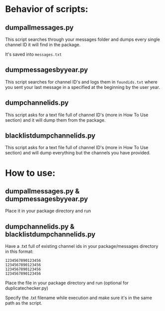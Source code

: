 # Behavior of scripts:
## dumpallmessages.py
This script searches through your messages folder and dumps every single channel ID it will find in the package.

It's saved into `messages.txt`
## dumpmessagesbyyear.py
This script searches for channel ID's and logs them in `foundids.txt` where you sent your last message in a specified at the beginning by the user year.
## dumpchannelids.py
This script asks for a text file full of channel ID's (more in How To Use section) and it will dump them from the package.
## blacklistdumpchannelids.py
This script asks for a text file full of channel ID's (more in How To Use section) and will dump everything but the channels you have provided.
# How to use:
## dumpallmessages.py & dumpmessagesbyyear.py
Place it in your package directory and run
## dumpchannelids.py & blacklistdumpchannelids.py
Have a .txt full of existing channel ids in your package/messages directory in this format:

```
1234567890123456
1234567890123456
1234567890123456
1234567890123456
```

Place the file in your package directory and run (optional for duplicatechecker.py)

Specify the .txt filename while execution and make sure it's in the same path as the script.
